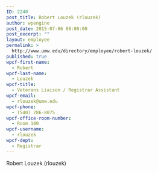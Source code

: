 ```yaml
---
ID: 2240
post_title: Robert Louzek (rlouzek)
author: wpengine
post_date: 2015-07-06 08:00:00
post_excerpt: ""
layout: employee
permalink: >
  http://www.umw.edu/directory/employee/robert-louzek/
published: true
wpcf-first-name:
  - Robert
wpcf-last-name:
  - Louzek
wpcf-title:
  - Veterans Liaison / Registrar Assistant
wpcf-email:
  - rlouzek@umw.edu
wpcf-phone:
  - (540) 286-8075
wpcf-office-room-number:
  - Room 140
wpcf-username:
  - rlouzek
wpcf-dept:
  - Registrar
---
```

Robert Louzek (rlouzek)